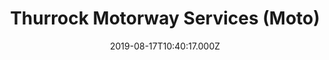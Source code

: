 ---
date: 2019-08-17T10:40:17.000Z
title: Thurrock Motorway Services (Moto)
latitude: 51.4922898
longitude: 0.2722685
category: checkin
---